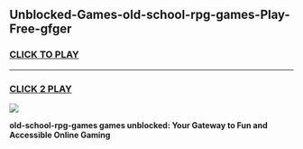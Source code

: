 
## Unblocked-Games-old-school-rpg-games-Play-Free-gfger
<h3>
<a href="https://premium76.site?title=old-school-rpg-games&ref=18A1">CLICK TO PLAY</a></h3>
<hr>

<h3>
<a href="https://premium76.site?title=old-school-rpg-games&ref=18A1">CLICK 2 PLAY</a>
  
</h3>

<a href="https://premium76.site?title=old-school-rpg-games&ref=18A1"><img src="https://clearcache.store/games.png"></a>


**old-school-rpg-games games unblocked: Your Gateway to Fun and Accessible Online Gaming**
